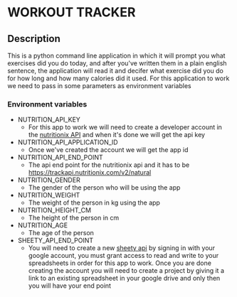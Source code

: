 # WORKOUT TRACKER


## Description

This is a python command line application in which it will prompt you what exercises did you do today, and after you've written them in a plain english sentence, the application will read it and decifer what exercise did you do for how long and how many calories did it used.  For this application to work we need to pass in some parameters as environment variables

### Environment variables

- NUTRITION_API_KEY
    - For this app to work we will need to create a developer account in the [nutritionix API](http://developer.nutritionix.com) and when it's done we will get the api key
- NUTRITION_API_APPLICATION_ID
    - Once we've created the account we will get the app id
- NUTRITION_API_END_POINT
    - The api end point for the nutritionix api and it has to be https://trackapi.nutritionix.com/v2/natural
- NUTRITION_GENDER
    - The gender of the person who will be using the app
- NUTRITION_WEIGHT
    - The weight of the person in kg using the app
- NUTRITION_HEIGHT_CM
    - The height of the person in cm 
- NUTRITION_AGE
    - The age of the person
- SHEETY_API_END_POINT
    - You will need to create a new [sheety api](https://sheety.co/) by signing in with your google account, you must grant access to read and write to your spreadsheets in order for this app to work.  Once you are done creating the account you will need to create a project by giving it a link to an existing spreadsheet in your google drive and only then you will have your end point
